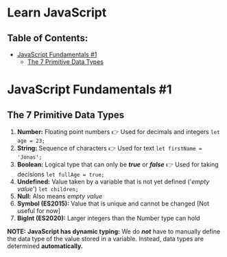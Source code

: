 # Learn JavaScript <!-- omit in toc -->

## Table of Contents: <!-- omit in toc -->

- [JavaScript Fundamentals #1](#javascript-fundamentals-1)
  - [The 7 Primitive Data Types](#the-7-primitive-data-types)

# JavaScript Fundamentals #1

## The 7 Primitive Data Types

1. **Number:** Floating point numbers 👉 Used for decimals and integers `let age = 23;`
2. **String:** Sequence of characters 👉 Used for text `let firstName = 'Jonas';`
3. **Boolean:** Logical type that can only be _**true**_ or _**false**_ 👉 Used for taking decisions `let fullAge = true;`
4. **Undefined:** Value taken by a variable that is not yet defined ('_empty value_') `let children;`
5. **Null:** Also means _empty value_
6. **Symbol (ES2015):** Value that is unique and cannot be changed [Not useful for now]
7. **BigInt (ES2020):** Larger integers than the Number type can hold

**NOTE:**
**JavaScript has dynamic typing:** We do _**not**_ have to manually define the data type of the value stored in a variable. Instead, data types are determined **automatically.**
